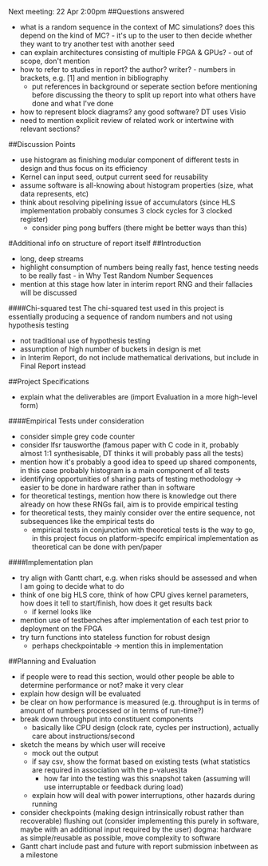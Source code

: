 Next meeting: 22 Apr 2:00pm
##Questions answered

- what is a random sequence in the context of MC simulations? does this depend on the kind of MC? - it's up to the user to then decide whether they want to try another test with another seed
- can explain architectures consisting of multiple FPGA & GPUs? - out of scope, don't mention
- how to refer to studies in report? the author? writer? - numbers in brackets, e.g. [1] and mention in bibliography
	- put references in background or seperate section before mentioning before discussing the theory to split up report into what others have done and what I've done
- how to represent block diagrams? any good software? DT uses Visio
- need to mention explicit review of related work or intertwine with relevant sections?

##Discussion Points
- use histogram as finishing modular component of different tests in design and thus focus on its efficiency
- Kernel can input seed, output current seed for reusability
- assume software is all-knowing about histogram properties (size, what data represents, etc)
- think about resolving pipelining issue of accumulators (since HLS implementation probably consumes 3 clock cycles for 3 clocked register)
  - consider ping pong buffers (there might be better ways than this)

#Additional info on structure of report itself
##Introduction
- long, deep streams
- highlight consumption of numbers being really fast, hence testing needs to be really fast - in Why Test Random Number Sequences
- mention at this stage how later in interim report RNG and their fallacies will be discussed

####Chi-squared test
The chi-squared test used in this project is essentially producing a sequence of random numbers and not using hypothesis testing
- not traditional use of hypothesis testing
- assumption of high number of buckets in design is met
- in Interim Report, do not include mathematical derivations, but include in Final Report instead

##Project Specifications
- explain what the deliverables are (import Evaluation in a more high-level form)

####Empirical Tests under consideration
- consider simple grey code counter
- consider lfsr tausworthe (famous paper with C code in it, probably almost 1:1 synthesisable, DT thinks it will probably pass all the tests)
- mention how it's probably a good idea to speed up shared components, in this case probably histogram is a main component of all tests
- identifying opportunities of sharing parts of testing methodology -> easier to be done in hardware rather than in software
- for theoretical testings, mention how there is knowledge out there already on how these RNGs fail, aim is to provide empirical testing
- for theoretical tests, they mainly consider over the entire sequence, not subsequences like the empirical tests do
  - empirical tests in conjunction with theoretical tests is the way to go, in this project focus on platform-specifc empirical implementation as theoretical can be done with pen/paper

####Implementation plan
- try align with Gantt chart, e.g. when risks should be assessed and when I am going to decide what to do
- think of one big HLS core, think of how CPU gives kernel parameters, how does it tell to start/finish, how does it get results back
	- if kernel looks like 
- mention use of testbenches after implementation of each test prior to deployment on the FPGA
- try turn functions into stateless function for robust design
  - perhaps checkpointable -> mention this in implementation

##Planning and Evaluation
- if people were to read this section, would other people be able to determine performance or not? make it very clear
- explain how design will be evaluated
- be clear on how performance is measured (e.g. throughput is in terms of amount of numbers processed or in terms of run-time?)
- break down throughput into constituent components
  - basically like CPU design (clock rate, cycles per instruction), actually 	care about instructions/second
- sketch the means by which user will receive
  - mock out the output
  - if say csv, show the format based on existing tests (what statistics are required in association with the p-values)ta 
    - how far into the testing was this snapshot taken 		(assuming will use interruptable or feedback during load)
  - explain how will deal with power interruptions, other hazards during running
- consider checkpoints (making design intrinsically robust rather than recoverable) flushing out (consider implementing this purely in software, maybe with an additional input required by the user) dogma: hardware as simple/reusable as possible, move complexity to software
- Gantt chart include past and future with report submission inbetween as a milestone
